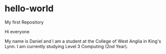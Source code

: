 # hello-world
My first Repository

Hi everyone

My name is Daniel and I am a student at the College of West Anglia in King's Lynn.
I am currently studying Level 3 Computing (2nd Year).
